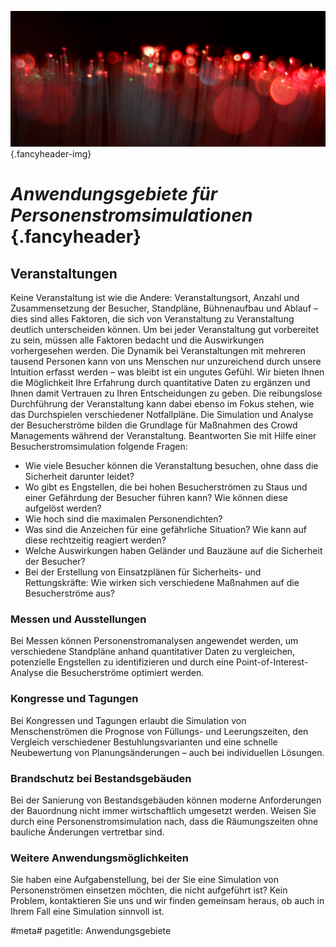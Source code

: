 ![](/img/accurate-bild-start.jpg) {.fancyheader-img}
# *Anwendungsgebiete für Personenstromsimulationen* {.fancyheader}

## Veranstaltungen
Keine Veranstaltung ist wie die Andere: 
Veranstaltungsort, Anzahl und Zusammensetzung der Besucher, Standpläne, Bühnenaufbau und Ablauf – dies sind alles  Faktoren, die sich von Veranstaltung zu Veranstaltung deutlich unterscheiden können.
Um bei jeder Veranstaltung gut vorbereitet zu sein, müssen alle Faktoren bedacht und die Auswirkungen vorhergesehen werden. 
Die Dynamik bei Veranstaltungen mit mehreren tausend Personen kann von uns Menschen nur unzureichend durch unsere Intuition erfasst werden – was bleibt ist ein ungutes Gefühl.
Wir bieten Ihnen die Möglichkeit Ihre Erfahrung durch quantitative Daten zu ergänzen und Ihnen damit Vertrauen zu Ihren Entscheidungen zu geben.
Die reibungslose Durchführung der Veranstaltung kann dabei ebenso im Fokus stehen, wie das Durchspielen verschiedener Notfallpläne. 
Die Simulation und Analyse der Besucherströme bilden die Grundlage für Maßnahmen des Crowd Managements während der Veranstaltung.
Beantworten Sie mit Hilfe einer Besucherstromsimulation folgende Fragen:

- Wie viele Besucher können die Veranstaltung besuchen, ohne dass die Sicherheit darunter leidet?
- Wo gibt es Engstellen, die bei hohen Besucherströmen zu Staus und einer Gefährdung der Besucher führen kann? Wie können diese aufgelöst werden?
- Wie hoch sind die maximalen Personendichten?
- Was sind die Anzeichen für eine gefährliche Situation? Wie kann auf diese rechtzeitig reagiert werden?
- Welche Auswirkungen haben Geländer und Bauzäune auf die Sicherheit der Besucher?
- Bei der Erstellung von Einsatzplänen für Sicherheits- und Rettungskräfte: Wie wirken sich verschiedene Maßnahmen auf die Besucherströme aus? 

### Messen und Ausstellungen
Bei Messen können Personenstromanalysen angewendet werden, um verschiedene Standpläne anhand quantitativer Daten zu vergleichen, potenzielle Engstellen zu identifizieren und durch eine Point-of-Interest-Analyse die Besucherströme optimiert werden.

### Kongresse und Tagungen
Bei Kongressen und Tagungen erlaubt die Simulation von Menschenströmen die Prognose von Füllungs- und Leerungszeiten, den Vergleich verschiedener Bestuhlungsvarianten und eine schnelle Neubewertung von Planungsänderungen – auch bei individuellen Lösungen.

### Brandschutz bei Bestandsgebäuden
Bei der Sanierung von Bestandsgebäuden können moderne Anforderungen der Bauordnung nicht immer wirtschaftlich umgesetzt werden.
Weisen Sie durch eine Personenstromsimulation nach, dass die Räumungszeiten ohne bauliche Änderungen vertretbar sind.

### Weitere Anwendungsmöglichkeiten
Sie haben eine Aufgabenstellung, bei der Sie eine Simulation von Personenströmen einsetzen möchten, die nicht aufgeführt ist? 
Kein Problem, kontaktieren Sie uns und wir finden gemeinsam heraus, ob auch in Ihrem Fall eine Simulation sinnvoll ist.


#meta#
pagetitle: Anwendungsgebiete

